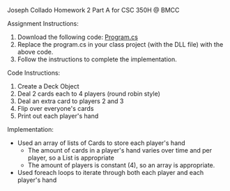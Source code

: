 Joseph Collado
Homework 2 Part A for CSC 350H @ BMCC

Assignment Instructions:
  1. Download the following code: <a href="https://drive.google.com/file/d/1QNsAy9lvVEtayRuP-fpy5LrKGQ4hJuVG/view?usp=sharing">Program.cs</a>
  2. Replace the program.cs in your class project (with the DLL file) with the above code.
  3. Follow the instructions to complete the implementation.

Code Instructions:
  1. Create a Deck Object
  2. Deal 2 cards each to 4 players (round robin style)
  3. Deal an extra card to players 2 and 3
  4. Flip over everyone's cards
  5. Print out each player's hand

Implementation:
- Used an array of lists of Cards to store each player's hand
  - The amount of cards in a player's hand varies over time and per player, so a List is appropriate
  - The amount of players is constant (4), so an array is appropriate.
- Used foreach loops to iterate through both each player and each player's hand
